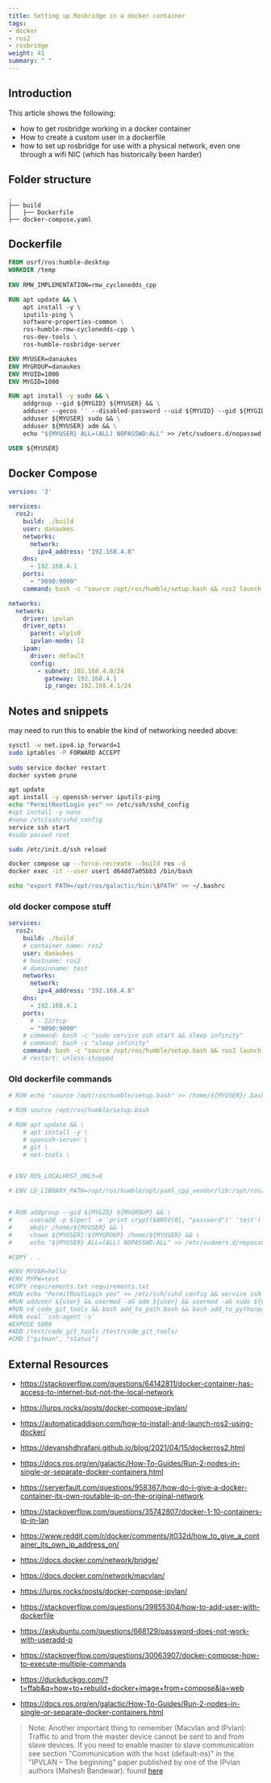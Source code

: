 ```yaml
---
title: Setting up Rosbridge in a docker container
tags:
- docker
- ros2
- rosbridge
weight: 41
summary: " "
---
```


## Introduction

This article shows the following:

* how to get rosbridge working in a docker container
* How to create a custom user in a dockerfile
* how to set up rosbridge for use with a physical network, even one through a wifi NIC (which has historically been harder)

## Folder structure

```
.
├── build
│   ├── Dockerfile
├── docker-compose.yaml
```

## Dockerfile

```dockerfile
FROM osrf/ros:humble-desktop
WORKDIR /temp
    
ENV RMW_IMPLEMENTATION=rmw_cyclonedds_cpp

RUN apt update && \ 
    apt install -y \ 
    iputils-ping \ 
    software-properties-common \
    ros-humble-rmw-cyclonedds-cpp \ 
    ros-dev-tools \
    ros-humble-rosbridge-server

ENV MYUSER=danaukes
ENV MYGROUP=danaukes
ENV MYUID=1000
ENV MYGID=1000

RUN apt install -y sudo && \ 
    addgroup --gid ${MYGID} ${MYUSER} && \
    adduser --gecos '' --disabled-password --uid ${MYUID} --gid ${MYGID} ${MYUSER} && \
    adduser ${MYUSER} sudo && \
    adduser ${MYUSER} adm && \
    echo "${MYUSER} ALL=(ALL) NOPASSWD:ALL" >> /etc/sudoers.d/nopasswd

USER ${MYUSER}

```

## Docker Compose

```yaml
version: '2'

services:
  ros2:
    build: ./build
    user: danaukes
    networks:
      network:
        ipv4_address: "192.168.4.8"
    dns:
      - 192.168.4.1
    ports:
      - "9090:9090"
    command: bash -c "source /opt/ros/humble/setup.bash && ros2 launch rosbridge_server rosbridge_websocket_launch.xml"

networks:
  network:
    driver: ipvlan
    driver_opts:
      parent: wlp1s0
      ipvlan-mode: l2
    ipam:
      driver: default
      config:
        - subnet: 192.168.4.0/24
          gateway: 192.168.4.1
          ip_range: 192.168.4.1/24
```

## Notes and snippets

may need to run this to enable the kind of networking needed above:

```bash
sysctl -w net.ipv4.ip_forward=1
sudo iptables -P FORWARD ACCEPT
 
sudo service docker restart
docker system prune
```

```bash
apt update
apt install -y openssh-server iputils-ping
echo "PermitRootLogin yes" >> /etc/ssh/sshd_config
#apt install -y nano
#nano /etc/ssh/sshd_config
service ssh start
#sudo passwd root
```

```bash
sudo /etc/init.d/ssh reload 
```

```bash
docker compose up --force-recreate --build ros -d
docker exec -it --user user1 d64dd7a05bb3 /bin/bash
```

```bash
echo "export PATH=/opt/ros/galactic/bin:\$PATH" >> ~/.bashrc
```

### old docker compose stuff

```yaml
services:
  ros2:
    build: ./build
    # container_name: ros2
    user: danaukes
    # hostname: ros2
    # domainname: test
    networks:
      network:
        ipv4_address: "192.168.4.8"
    dns:
      - 192.168.4.1
    ports:
      # - 22/tcp
      - "9090:9090"
    # command: bash -c "sudo service ssh start && sleep infinity"
    # command: bash -c "sleep infinity"
    command: bash -c "source /opt/ros/humble/setup.bash && ros2 launch rosbridge_server rosbridge_websocket_launch.xml"
    # restart: unless-stopped
```

### Old dockerfile commands

```dockerfile
# RUN echo "source /opt/ros/humble/setup.bash" >> /home/${MYUSER}/.bashrc

# RUN source /opt/ros/humble/setup.bash

# RUN apt update && \ 
    # apt install -y \ 
    # openssh-server \ 
    # git \ 
    # net-tools \


# ENV ROS_LOCALHOST_ONLY=0

# ENV LD_LIBRARY_PATH=/opt/ros/humble/opt/yaml_cpp_vendor/lib:/opt/ros/humble/opt/rviz_ogre_vendor/lib:/opt/ros/humble/lib/x86_64-linux-gnu:/opt/ros/humble/lib


# RUN addgroup --gid ${MYGID} ${MYGROUP} && \
#     useradd -p $(perl -e 'print crypt($ARGV[0], "password")' 'test') -u ${MYUID} -g ${MYGID} -G adm,sudo ${MYUSER} && \
#     mkdir /home/${MYUSER} && \
#     chown ${MYUSER}:${MYGROUP} /home/${MYUSER} && \
#     echo "${MYUSER} ALL=(ALL) NOPASSWD:ALL" >> /etc/sudoers.d/nopasswd

#COPY . .

#ENV MYVAR=hello
#ENV MYPW=test
#COPY requirements.txt requirements.txt
#RUN echo "PermitRootLogin yes" >> /etc/ssh/sshd_config && service ssh start
#RUN adduser ${user} && usermod -aG adm ${user} && usermod -aG sudo ${user}
#RUN cd code_git_tools && bash add_to_path.bash && bash add_to_pythonpath.bash 
#RUN eval `ssh-agent -s`
#EXPOSE 5000
#ADD /test/code_git_tools /test/code_git_tools/
#CMD ["gitman", "status"]
```

## External Resources

* <https://stackoverflow.com/questions/64142811/docker-container-has-access-to-internet-but-not-the-local-network>
* <https://lurps.rocks/posts/docker-compose-ipvlan/>
* <https://automaticaddison.com/how-to-install-and-launch-ros2-using-docker/>
* <https://devanshdhrafani.github.io/blog/2021/04/15/dockerros2.html>
* <https://docs.ros.org/en/galactic/How-To-Guides/Run-2-nodes-in-single-or-separate-docker-containers.html>
* <https://serverfault.com/questions/958367/how-do-i-give-a-docker-container-its-own-routable-ip-on-the-original-network>
* <https://stackoverflow.com/questions/35742807/docker-1-10-containers-ip-in-lan>
* <https://www.reddit.com/r/docker/comments/jt032d/how_to_give_a_container_its_own_ip_address_on/>
* <https://docs.docker.com/network/bridge/>
* <https://docs.docker.com/network/macvlan/>
* <https://lurps.rocks/posts/docker-compose-ipvlan/>

* <https://stackoverflow.com/questions/39855304/how-to-add-user-with-dockerfile>
* <https://askubuntu.com/questions/668129/password-does-not-work-with-useradd-p>
* <https://stackoverflow.com/questions/30063907/docker-compose-how-to-execute-multiple-commands>
* <https://duckduckgo.com/?t=ffab&q=how+to+rebuild+docker+image+from+compose&ia=web>
* <https://docs.ros.org/en/galactic/How-To-Guides/Run-2-nodes-in-single-or-separate-docker-containers.html>

> Note: Another important thing to remember (Macvlan and IPvlan): Traffic to and from the master device cannot be sent to and from slave devices. If you need to enable master to slave communication see section "Communication with the host (default-ns)" in the "IPVLAN – The beginning" paper published by one of the IPvlan authors (Mahesh Bandewar). found [here](https://stackoverflow.com/questions/35742807/docker-1-10-containers-ip-in-lan)
